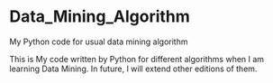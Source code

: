 # Data_Mining_Algorithm
My Python code for usual data mining algorithm


This is My code written by Python for different algorithms when I am learning Data Mining. In future, I will extend other editions of them.

